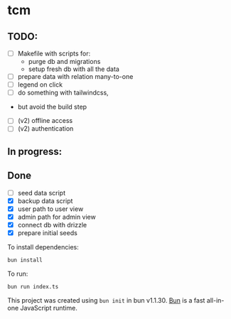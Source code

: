 # tcm

## TODO: 

- [ ] Makefile with scripts for:
    - purge db and migrations
    - setup fresh db with all the data
- [ ] prepare data with relation many-to-one
- [ ] legend on click
- [ ] do something with tailwindcss,
 - but avoid the build step


- [ ] (v2) offline access
- [ ] (v2) authentication 

## In progress: 

## Done
- [ ] seed data script
- [x] backup data script
- [x] user path to user view
- [x] admin path for admin view
- [x] connect db with drizzle
- [x] prepare initial seeds

To install dependencies:

```bash
bun install
```

To run:

```bash
bun run index.ts
```

This project was created using `bun init` in bun v1.1.30. [Bun](https://bun.sh) is a fast all-in-one JavaScript runtime.
